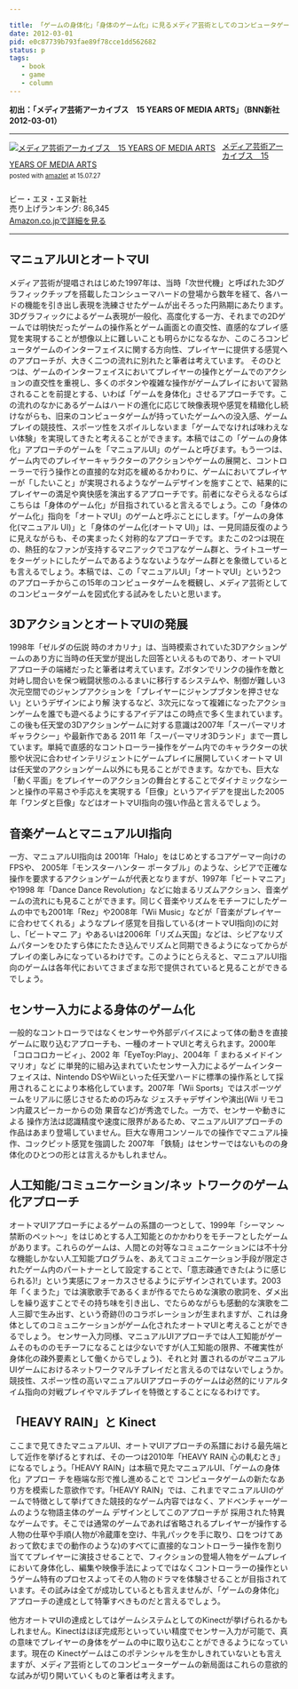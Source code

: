 ```yaml
---

title: 「ゲームの身体化」「身体のゲーム化」に見るメディア芸術としてのコンピュータゲーム（「メディア芸術アーカイブス」掲載コラム） 
date: 2012-03-01
pid: e0c87739b793fae89f78cce1dd562682
status: p
tags:
   - book
   - game
   - column
---
```


**初出：「メディア芸術アーカイブス　15 YEARS OF MEDIA ARTS」（BNN新社　2012-03-01）**

---- 

<div class="amazlet-box" style="margin-bottom:0px;"><div class="amazlet-image" style="float:left;margin:0px 12px 1px 0px;"><a href="http://www.amazon.co.jp/exec/obidos/ASIN/4861008174/dotimpact-22/ref=nosim/" name="amazletlink" target="_blank"><img src="http://ecx.images-amazon.com/images/I/41PJDRsr7tL._SL160_.jpg" alt="メディア芸術アーカイブス　15 YEARS OF MEDIA ARTS" style="border: none;" /></a></div><div class="amazlet-info" style="line-height:120%; margin-bottom: 10px"><div class="amazlet-name" style="margin-bottom:10px;line-height:120%"><a href="http://www.amazon.co.jp/exec/obidos/ASIN/4861008174/dotimpact-22/ref=nosim/" name="amazletlink" target="_blank">メディア芸術アーカイブス　15 YEARS OF MEDIA ARTS</a><div class="amazlet-powered-date" style="font-size:80%;margin-top:5px;line-height:120%">posted with <a href="http://www.amazlet.com/" title="amazlet" target="_blank">amazlet</a> at 15.07.27</div></div><div class="amazlet-detail"><br />ビー・エヌ・エヌ新社 <br />売り上げランキング: 86,345<br /></div><div class="amazlet-sub-info" style="float: left;"><div class="amazlet-link" style="margin-top: 5px"><a href="http://www.amazon.co.jp/exec/obidos/ASIN/4861008174/dotimpact-22/ref=nosim/" name="amazletlink" target="_blank">Amazon.co.jpで詳細を見る</a></div></div></div><div class="amazlet-footer" style="clear: left"></div></div>

---- 

## マニュアルUIとオートマUI

メディア芸術が提唱されはじめた1997年は、当時「次世代機」と呼ばれた3Dグラフィックチップを搭載したコンシューマハードの登場から数年を経て、各ハードの機能を引き出し表現を洗練させたゲームが出そろった円熟期にあたります。3Dグラフィックによるゲーム表現が一般化、高度化する一方、それまでの2Dゲームでは明快だったゲームの操作系とゲーム画面との直交性、直感的なプレイ感覚を実現することが想像以上に難しいことも明らかになるなか、このころコンピュータゲームのインターフェイスに関する方向性、プレイヤーに提供する感覚へのアプローチが、大きく二つの流れに別れたと筆者は考えています。 そのひとつは、ゲームのインターフェイスにおいてプレイヤーの操作とゲームでのアクションの直交性を重視し、多くのボタンや複雑な操作がゲームプレイにおいて習熟されることを前提とする、いわば「ゲームを身体化」させるアプローチです。この流れのなかにあるゲームはハードの進化に応じて映像表現や感覚を精緻化し続けながらも、旧来のコンピュータゲームが持っていたゲームへの没入感、ゲームプレイの競技性、スポーツ性をスポイルしないまま「ゲームでなければ味わえない体験」を実現してきたと考えることができます。本稿ではこの「ゲームの身体化」アプローチのゲームを「マニュアルUI」のゲームと呼びます。もう一つは、ゲーム内でのプレイヤーキャラクターのアクションやゲームの展開と、コントローラーで行う操作との直接的な対応を緩めるかわりに、ゲームにおいてプレイヤーが「したいこと」が実現されるようなゲームデザインを施すことで、結果的にプレイヤーの満足や爽快感を演出するアプローチです。前者になぞらえるならばこちらは「身体のゲーム化」が目指されていると言えるでしょう。この「身体のゲーム化」指向を「オートマUI」のゲームと呼ぶことにします。「ゲームの身体化(マニュアル UI)」と「身体のゲーム化(オートマ UI)」は、一見同語反復のように見えながらも、その実まったく対称的なアプローチです。またこの2つは現在の、熱狂的なファンが支持するマニアックでコアなゲーム群と、ライトユーザーをターゲットにしたゲームであるようなないようなゲーム群とを象徴しているとも言えるでしょう。本稿では、この「マニュアルUI」「オートマUI」という2つのアプローチからこの15年のコンピュータゲームを概観し、メディア芸術としてのコンピュータゲームを図式化する試みをしたいと思います。 

## 3DアクションとオートマUIの発展 

1998年「ゼルダの伝説 時のオカリナ」は、当時模索されていた3Dアクションゲームのあり方に当時の任天堂が提出した回答といえるものであり、オートマUI アプローチの端緒だったと筆者は考えています。Zボタンでリンクの操作を敵と対峙し間合いを保つ戦闘状態のふるまいに移行するシステムや、制御が難しい3次元空間でのジャンプアクションを「プレイヤーにジャンプブタンを押させない」というデザインにより解 決するなど、3次元になって複雑になったアクションゲームを誰でも遊べるようにするアイデアはこの時点で多く生まれています。この後も任天堂の3Dアクションゲームに対する意識は2007年「スーパーマリオギャラクシー」や最新作である 2011 年「スーパーマリオ3Dランド」まで一貫しています。単純で直感的なコントローラー操作をゲーム内でのキャラクターの状態や状況に合わせインテリジェントにゲームプレイに展開していくオートマ UIは任天堂のアクションゲーム以外にも見ることができます。なかでも、巨大な「動く平面」をプレイヤーのアクションの舞台とすることでダイナミックなシーンと操作の平易さや手応えを実現する「巨像」というアイデアを提出した2005年「ワンダと巨像」などはオートマUI指向の強い作品と言えるでしょう。 

## 音楽ゲームとマニュアルUI指向 

一方、マニュアルUI指向は 2001年「Halo」をはじめとするコアゲーマー向けの FPSや、 2005年「モンスターハンター ポータブル」のような、シビアで正確な操作を要求するアクションゲームが代表となりますが、1997年「ビートマニア」や1998 年「Dance Dance Revolution」などに始まるリズムアクション、音楽ゲームの流れにも見ることができます。同じく音楽やリズムをモチーフにしたゲームの中でも2001年「Rez」や2008年「Wii Music」などが「音楽がプレイヤーに合わせてくれる」ようなプレイ感覚を目指している(オートマUI指向)のに対し、「ビートマニ ア」やあるいは2006年「リズム天国」などは、シビアなリズムパターンをひたすら体にたたき込んでリズムと同期できるようになってからがプレイの楽しみになっているわけです。このようにとらえると、マニュアルUI指向のゲームは各年代においてさまざまな形で提供されていると見ることができるでしょう。 

## センサー入力による身体のゲーム化 

一般的なコントローラではなくセンサーや外部デバイスによって体の動きを直接ゲームに取り込むアプローチも、一種のオートマUIと考えられます。2000年「コロコロカービィ」、2002 年「EyeToy:Play」、2004年「 まわるメイドインマリオ」など に単発的に組み込まれていたセンサー入力によるゲームインターフェイスは、Nintendo DSやWiiといった任天堂ハードに標準の操作系として採用されることにより本格化しています。2007年「Wii Sports」ではスポーツゲームをリアルに感じさせるための巧みな ジェスチャデザインや演出(Wii リモコン内蔵スピーカーからの効 果音など)が秀逸でした。一方で、センサーや動きによる 操作方法は認識精度や速度に限界があるため、マニュアルUIアプローチの作品はあまり登場していません。巨大な専用コンソールでの操作でマニュアル操作、コックピット感覚を強調した 2007年 
「鉄騎」はセンサーではないものの身体化のひとつの形とは言えるかもしれません。 

## 人工知能/コミュニケーション/ネッ トワークのゲーム化アプローチ 

オートマUIアプローチによるゲームの系譜の一つとして、1999年「シーマン 〜禁断のペット〜」をはじめとする人工知能とのかかわりをモチーフとしたゲームがあります。これらのゲームは、人間との対等なコミュニケーションには不十分な機能しかない人工知能プログラムを、あえてコミュニケーション手段が限定されたゲーム内のパートナーとして設定することで、「意志疎通できた(ように感じられる)!」という実感にフォーカスさせるようにデザインされています。2003年「くまうた」では演歌歌手であるくまが作るでたらめな演歌の歌詞を、ダメ出しを繰り返すことでその持ち味を引き出し、でたらめながらも感動的な演歌を二人三脚で生み出す、という奇跡(!)のコラボレーションが生まれますが、これは身体としてのコミュニケーションがゲーム化されたオートマUIと考えることができるでしょう。 センサー入力同様、マニュアルUIアプローチでは人工知能がゲームそのもののモチーフになることは少ないですが(人工知能の限界、不確実性が身体化の疎外要素として働くからでしょう)、それと対 置されるのがマニュアルUIゲームにおけるネットワークマルチプレイだと言えるのではないでしょうか。競技性、スポーツ性の高いマニュアルUIアプローチのゲームは必然的にリアルタイム指向の対戦プレイやマルチプレイを特徴とすることになるわけです。 

## 「HEAVY RAIN」と Kinect 

ここまで見てきたマニュアルUI、オートマUIアプローチの系譜における最先端として近作を挙げるとすれば、その一つは2010年「HEAVY RAIN 心の軋むとき」になるでしょう。「HEAVY RAIN」は本稿で見たマニュアルUI、「ゲームの身体化」アプロー チを極端な形で推し進めることで コンピュータゲームの新たなあり方を模索した意欲作です。「HEAVY RAIN」では、これまでマニュアルUIのゲームで特徴として挙げてきた競技的なゲーム内容ではなく、アドベンチャーゲームのような物語主体のゲーム デザインとしてこのアプローチが 採用された特異なゲームです。そこでは通常のゲームであれば省略されるプレイヤーが操作する人物の仕草や手順(人物が冷蔵庫を空け、牛乳パックを手に取り、口をつけてあおって飲むまでの動作のような)のすべてに直接的なコントローラー操作を割り当ててプレイヤーに演技させることで、フィクションの登場人物をゲームプレイにおいて身体化し、編集や映像手法によってではなくコントローラーの操作というゲーム特有のプロセスよってその人物のドラマを体験させることが目指されています。その試みは全てが成功しているとも言えませんが、「ゲームの身体化」アプローチの達成として特筆すべきものだと言えるでしょう。 

他方オートマUIの達成としてはゲームシステムとしてのKinectが挙げられるかもしれません。Kinectはほぼ完成形といっていい精度でセンサー入力が可能で、真の意味でプレイヤーの身体をゲームの中に取り込むことができるようになっています。現在の Kinectゲームはこのポテンシャルを生かしきれていないとも言えますが、メディア芸術としてのコンピューターゲームの新局面はこれらの意欲的な試みが切り開いていくものと筆者は考えます。 